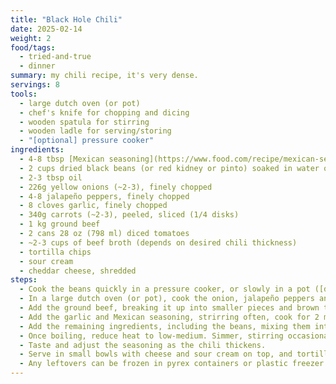 ```yaml
---
title: "Black Hole Chili"
date: 2025-02-14
weight: 2
food/tags:
  - tried-and-true
  - dinner
summary: my chili recipe, it's very dense.
servings: 8
tools:
  - large dutch oven (or pot)
  - chef's knife for chopping and dicing
  - wooden spatula for stirring
  - wooden ladle for serving/storing
  - "[optional] pressure cooker"
ingredients:
  - 4-8 tbsp [Mexican seasoning](https://www.food.com/recipe/mexican-seasoning-mix-456146)
  - 2 cups dried black beans (or red kidney or pinto) soaked in water overnight
  - 2-3 tbsp oil
  - 226g yellow onions (~2-3), finely chopped
  - 4-8 jalapeño peppers, finely chopped
  - 8 cloves garlic, finely chopped
  - 340g carrots (~2-3), peeled, sliced (1/4 disks)
  - 1 kg ground beef
  - 2 cans 28 oz (798 ml) diced tomatoes
  - ~2-3 cups of beef broth (depends on desired chili thickness)
  - tortilla chips
  - sour cream
  - cheddar cheese, shredded
steps:
  - Cook the beans quickly in a pressure cooker, or slowly in a pot ([don't poison yourself!](https://www.canada.ca/en/health-canada/services/food-nutrition/food-safety/chemical-contaminants/natural-toxins/lectins-legumes.html)) or use canned beans (drained and rinsed).
  - In a large dutch oven (or pot), cook the onion, jalapeño peppers and carrots in 2-3 tbsp of **oil** at medium-high heat until they become soft. Season with salt and pepper.
  - Add the ground beef, breaking it up into smaller pieces and brown thoroughly (you shouldn't be able to see any pink meat).
  - Add the garlic and Mexican seasoning, strirring often, cook for 2 more minutes.
  - Add the remaining ingredients, including the beans, mixing them into the chili and bring it to a boil over high heat.
  - Once boiling, reduce heat to low-medium. Simmer, stirring occasionally, until chili thickens (thicker than soup but thinner than yogurt).
  - Taste and adjust the seasoning as the chili thickens.
  - Serve in small bowls with cheese and sour cream on top, and tortilla chips alongside for dipping.
  - Any leftovers can be frozen in pyrex containers or plastic freezer bags. Eat within 3+ months ideally.
---
```

